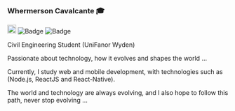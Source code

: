    ### Whermerson Cavalcante 🎓
   
   <a href="https://linkedin.com/in/whermerson-cavalcante"><img src="https://img.shields.io/badge/linkedin-%231DA1F2.svg?&style=flat-square&logo=linkedin&logoColor=white" height=20></a> ![Badge](https://img.shields.io/static/v1?label=&message=whermersonc@gmail.com&color=f25b50&style=flat-square&logo=Gmail&logoColor=white) ![Badge](https://img.shields.io/static/v1?label=&message=@whermerson_cavalcante&color=C13584&style=flat-square&logo=Instagram&logoColor=white)
   
  

   Civil Engineering Student (UniFanor Wyden)

   Passionate about technology, how it evolves and shapes the world ...

   Currently, I study web and mobile development, with technologies such as (Node.js, ReactJS and React-Native).

   The world and technology are always evolving, and I also hope to follow this path, never stop evolving ... 


